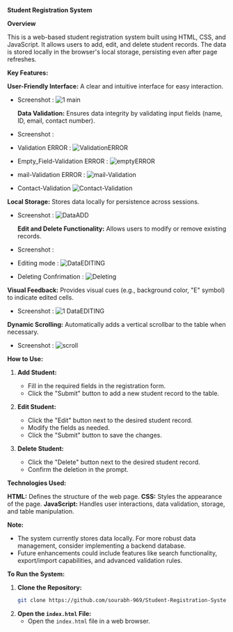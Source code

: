 **Student Registration System**

**Overview**

This is a web-based student registration system built using HTML, CSS, and JavaScript. It allows users to add, edit, and delete student records. The data is stored locally in the browser's local storage, persisting even after page refreshes.

**Key Features:**

 **User-Friendly Interface:** A clear and intuitive interface for easy interaction.

* Screenshot :
  ![1 main](https://github.com/user-attachments/assets/d190281f-6e1b-4fc9-8856-f67a32779927)

  **Data Validation:** Ensures data integrity by validating input fields (name, ID, email, contact number).
*  Screenshot :

*  Validation ERROR :
   ![ValidationERROR](https://github.com/user-attachments/assets/4c5287eb-4b8d-4e67-884d-3e8f1f27e657)

*  Empty_Field-Validation ERROR :
   ![emptyERROR](https://github.com/user-attachments/assets/be2d4b6c-069e-4ddb-bbda-704d3bbc1c7b)

*  mail-Validation ERROR :
   ![mail-Validation](https://github.com/user-attachments/assets/b77260e3-d6e8-4841-9401-117b6bcfb3e2)

*  Contact-Validation
   ![Contact-Validation](https://github.com/user-attachments/assets/6365bf20-70eb-42ad-943c-c1fac6494995)

 **Local Storage:** Stores data locally for persistence across sessions.
*  Screenshot :
   ![DataADD](https://github.com/user-attachments/assets/6f3a2665-8e4b-4c9f-a4b5-bfcd755d6f84)

   **Edit and Delete Functionality:** Allows users to modify or remove existing records.
*  Screenshot :

*  Editing mode :
   ![DataEDITING](https://github.com/user-attachments/assets/8b05fdab-87f0-4f4b-a3e5-7d143f749ba1)

*  Deleting Confrimation :
   ![Deleting](https://github.com/user-attachments/assets/519e5edf-dc95-4c2c-a9ca-14fb4762fd66)

  **Visual Feedback:** Provides visual cues (e.g., background color, "E" symbol) to indicate edited cells.

*  Screenshot :
   ![1 DataEDITING](https://github.com/user-attachments/assets/6047e0a2-9b1e-4dbe-9aef-f8167e77a983)

  **Dynamic Scrolling:** Automatically adds a vertical scrollbar to the table when necessary.
*  Screenshot :
   ![scroll](https://github.com/user-attachments/assets/0da00098-475e-4247-aaa8-0a025c7c259e)


**How to Use:**

1. **Add Student:**
   - Fill in the required fields in the registration form.
   - Click the "Submit" button to add a new student record to the table.

2. **Edit Student:**
   - Click the "Edit" button next to the desired student record.
   - Modify the fields as needed.
   - Click the "Submit" button to save the changes.

3. **Delete Student:**
   - Click the "Delete" button next to the desired student record.
   - Confirm the deletion in the prompt.

**Technologies Used:**

**HTML:** Defines the structure of the web page.
**CSS:** Styles the appearance of the page.
**JavaScript:** Handles user interactions, data validation, storage, and table manipulation.

**Note:**

- The system currently stores data locally. For more robust data management, consider implementing a backend database.
- Future enhancements could include features like search functionality, export/import capabilities, and advanced validation rules.

**To Run the System:**

1. **Clone the Repository:**
   ```bash
   git clone https://github.com/sourabh-969/Student-Registration-System.git
   ```
2. **Open the `index.html` File:**
   - Open the `index.html` file in a web browser.
